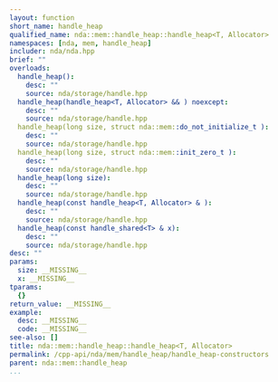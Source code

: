 ```yaml
---
layout: function
short_name: handle_heap
qualified_name: nda::mem::handle_heap::handle_heap<T, Allocator>
namespaces: [nda, mem, handle_heap]
includer: nda/nda.hpp
brief: ""
overloads:
  handle_heap():
    desc: ""
    source: nda/storage/handle.hpp
  handle_heap(handle_heap<T, Allocator> && ) noexcept:
    desc: ""
    source: nda/storage/handle.hpp
  handle_heap(long size, struct nda::mem::do_not_initialize_t ):
    desc: ""
    source: nda/storage/handle.hpp
  handle_heap(long size, struct nda::mem::init_zero_t ):
    desc: ""
    source: nda/storage/handle.hpp
  handle_heap(long size):
    desc: ""
    source: nda/storage/handle.hpp
  handle_heap(const handle_heap<T, Allocator> & ):
    desc: ""
    source: nda/storage/handle.hpp
  handle_heap(const handle_shared<T> & x):
    desc: ""
    source: nda/storage/handle.hpp
desc: ""
params:
  size: __MISSING__
  x: __MISSING__
tparams:
  {}
return_value: __MISSING__
example:
  desc: __MISSING__
  code: __MISSING__
see-also: []
title: nda::mem::handle_heap::handle_heap<T, Allocator>
permalink: /cpp-api/nda/mem/handle_heap/handle_heap-constructors
parent: nda::mem::handle_heap
...
```


